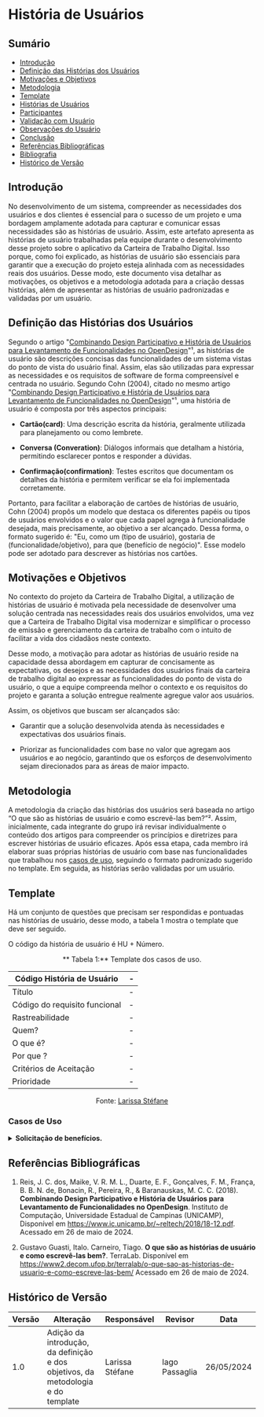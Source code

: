 # História de Usuários

## Sumário
* [Introdução](#Introdução)
* [Definição das Histórias dos Usuários](#Definição-das-Histórias-dos-Usuários)
* [Motivações e Objetivos](#Motivações-e-Objetivos)
* [Metodologia](#Metodologia)
* [Template](#Template)
* [Histórias de Usuários](#Histórias-de-Usuários)
* [Participantes](#Participantes)
* [Validação com Usuário](#Validação-com-Usuário)
* [Observações do Usuário](#Observações-do-Usuário)
* [Conclusão](#Conclusão)
* [Referências Bibliográficas](#Referências-Bibliográficas)
* [Bibliografia](#Bibliografia)
* [Histórico de Versão](#Histórico-de-Versão)

## Introdução

No desenvolvimento de um sistema, compreender as necessidades dos usuários e dos clientes é essencial para o sucesso de um projeto e uma bordagem amplamente adotada para capturar e comunicar essas necessidades são as histórias de usuário. Assim, este artefato apresenta as histórias de usuário trabalhadas pela equipe durante o desenvolvimento desse projeto sobre o aplicativo da Carteira de Trabalho Digital. Isso porque, como foi explicado, as histórias de usuário são essenciais para garantir que a execução do projeto esteja alinhada com as necessidades reais dos usuários. Desse modo, este documento visa detalhar as motivações, os objetivos e a metodologia adotada para a criação dessas histórias, além de apresentar as histórias de usuário padronizadas e validadas por um usuário.

## Definição das Histórias dos Usuários

Segundo o artigo "[Combinando Design Participativo e História de Usuários para Levantamento de Funcionalidades no OpenDesign](https://www.ic.unicamp.br/~reltech/2018/18-12.pdf)"¹, as histórias de usuário são descrições concisas das funcionalidades de um sistema vistas do ponto de vista do usuário final. Assim, elas são utilizadas para expressar as necessidades e os requisitos de software de forma compreensível e centrada no usuário. Segundo Cohn (2004), citado no mesmo artigo "[Combinando Design Participativo e História de Usuários para Levantamento de Funcionalidades no OpenDesign](https://www.ic.unicamp.br/~reltech/2018/18-12.pdf)"¹, uma história de usuário é composta por três aspectos principais:

- **Cartão(card)**: Uma descrição escrita da história, geralmente utilizada para planejamento ou como lembrete.

- **Conversa (Converation)**: Diálogos informais que detalham a história, permitindo esclarecer pontos e responder a dúvidas.

- **Confirmação(confirmation)**: Testes escritos que documentam os detalhes da história e permitem verificar se ela foi implementada corretamente.

Portanto, para facilitar a elaboração de cartões de histórias de usuário, Cohn (2004) propôs um modelo que destaca os diferentes papéis ou tipos de usuários envolvidos e o valor que cada papel agrega à funcionalidade desejada, mais precisamente, ao objetivo a ser alcançado. Dessa forma, o formato sugerido é: "Eu, como um (tipo de usuário), gostaria de (funcionalidade/objetivo), para que (benefício de negócio)". Esse modelo pode ser adotado para descrever as histórias nos cartões.

## Motivações e Objetivos

No contexto do projeto da Carteira de Trabalho Digital, a utilização de histórias de usuário é motivada pela necessidade de desenvolver uma solução centrada nas necessidades reais dos usuários envolvidos, uma vez que a Carteira de Trabalho Digital visa modernizar e simplificar o processo de emissão e gerenciamento da carteira de trabalho com o intuito de facilitar a vida dos cidadãos neste contexto.

Desse modo, a motivação para adotar as histórias de usuário reside na capacidade dessa abordagem em capturar de concisamente as expectativas, os desejos e as necessidades dos usuários finais da carteira de trabalho digital ao expressar as funcionalidades do ponto de vista do usuário, o que a equipe compreenda melhor o contexto e os requisitos do projeto e garanta a solução entregue realmente agregue valor aos usuários.

Assim, os objetivos que buscam ser alcançados são:

- Garantir que a solução desenvolvida atenda às necessidades e expectativas dos usuários finais.

- Priorizar as funcionalidades com base no valor que agregam aos usuários e ao negócio, garantindo que os esforços de desenvolvimento sejam direcionados para as áreas de maior impacto.

## Metodologia

A metodologia da criação das histórias dos usuários será baseada no artigo “O que são as histórias de usuário e como escrevê-las bem?”². Assim, inicialmente, cada integrante do grupo irá revisar individualmente o conteúdo dos artigos para compreender os princípios e diretrizes para escrever histórias de usuário eficazes. Após essa etapa, cada membro irá elaborar suas próprias histórias de usuário com base nas funcionalidades que trabalhou nos [casos de uso](modelagem/casoDeUso.md), seguindo o formato padronizado sugerido no template. Em seguida, as histórias serão validadas por um usuário.

## Template

Há um conjunto de questões que precisam ser respondidas e pontuadas nas histórias de usuário, desse modo, a tabela 1 mostra o template que deve ser seguido.

O código da história de usuário é HU + Número.

<center>

** Tabela 1:** Template dos casos de uso.

| Código História de Usuário | - |
|------------------|--------|
| Título           | - |
| Código do requisito funcional | - |
| Rastreabilidade  | -  |
| Quem?           | - |
| O que é?           | - |
| Por que ?         |  - |
| Critérios de Aceitação | - |
| Prioridade       | -    |

Fonte: [Larissa Stéfane](https://github.com/SkywalkerSupreme)

</center>

### Casos de Uso

</center>

</details>

<details>
  <summary size="20"><b> Solicitação de benefícios.   </b></summary> 
 
</center>

## Casos de Uso para Sistema de Solicitação de Benefícios

A tabela 2 detalha os casos de uso do sistema de solicitação de benefícios, incluindo o código e título de cada história de usuário, requisitos funcionais, rastreabilidade, atores envolvidos, objetivos, razões, critérios de aceitação e prioridade. 

**Tabela 2: Solicitação de Benefícios**

| Código História de Usuário | US01 |
|------------------|--------|
| **Título**           | Preencher formulário de solicitação de benefício |
| **Código do requisito funcional** | F01 |
| **Rastreabilidade**  | RF01  |
| **Quem?**           | Usuário |
| **O que é?**           | Preencher um formulário de solicitação de benefício de forma simples e guiada |
| **Por que ?**         | Para garantir que todas as informações necessárias sejam fornecidas corretamente |
| **Critérios de Aceitação** | <ul><li>O formulário deve ser fácil de entender e preencher.</li><li>Deve haver orientações claras para cada campo.</li><li>Usuário deve ser capaz de submeter o formulário com sucesso.</li></ul> |
| **Prioridade**       | Must    |

| Código História de Usuário | US02 |
|------------------|--------|
| **Título**           | Anexar documentos no aplicativo |
| **Código do requisito funcional** | F02 |
| **Rastreabilidade**  | RF02  |
| **Quem?**           | Usuário |
| **O que é?**           | Anexar documentos diretamente no aplicativo |
| **Por que ?**         | Para facilitar o processo de solicitação de benefício |
| **Critérios de Aceitação** | <ul><li>Usuário deve poder anexar documentos em diferentes formatos.</li><li>O processo de anexar documentos deve ser simples e rápido.</li><li>Documentos anexados devem ser salvos e enviados com a solicitação.</li></ul> |
| **Prioridade**       | Must    |

| Código História de Usuário | US03 |
|------------------|--------|
| **Título**           | Receber notificações sobre o status da solicitação de benefício |
| **Código do requisito funcional** | F03 |
| **Rastreabilidade**  | RF03  |
| **Quem?**           | Usuário |
| **O que é?**           | Receber notificações sobre o status da solicitação de benefício |
| **Por que ?**         | Para estar sempre informado sobre o andamento |
| **Critérios de Aceitação** | <ul><li>Usuário deve ser notificado em cada etapa do processo de solicitação.</li><li>Notificações devem ser claras e informativas.</li><li>Usuário deve poder visualizar o histórico de notificações.</li></ul> |
| **Prioridade**       | Should    |

| Código História de Usuário | US04 |
|------------------|--------|
| **Título**           | Visualizar o status detalhado da solicitação de benefício |
| **Código do requisito funcional** | F04 |
| **Rastreabilidade**  | RF04  |
| **Quem?**           | Usuário |
| **O que é?**           | Visualizar o status detalhado da solicitação de benefício, incluindo previsão de pagamento |
| **Por que ?**         | Para acompanhar de perto o processo |
| **Critérios de Aceitação** | <ul><li>Usuário deve ver um resumo detalhado do status de cada solicitação.</li><li>Previsão de pagamento deve ser atualizada regularmente.</li><li>Detalhes devem ser facilmente acessíveis.</li></ul> |
| **Prioridade**       | Must    |

| Código História de Usuário | US05 |
|------------------|--------|
| **Título**           | Visualizar o histórico detalhado de todos os benefícios solicitados e recebidos |
| **Código do requisito funcional** | F05 |
| **Rastreabilidade**  | RF05  |
| **Quem?**           | Usuário |
| **O que é?**           | Visualizar o histórico detalhado de todos os benefícios solicitados e recebidos |
| **Por que ?**         | Para ter um controle completo e organizado das minhas solicitações |
| **Critérios de Aceitação** | <ul><li>Usuário deve acessar facilmente o histórico de solicitações.</li><li>Histórico deve incluir todas as solicitações e benefícios recebidos.</li><li>Informações devem ser apresentadas de forma clara e organizada.</li></ul> |
| **Prioridade**       | Should    |

| Código História de Usuário | US06 |
|------------------|--------|
| **Título**           | Personalizar notificações sobre benefícios |
| **Código do requisito funcional** | F06 |
| **Rastreabilidade**  | RF06  |
| **Quem?**           | Usuário |
| **O que é?**           | Personalizar as notificações que recebe sobre benefícios |
| **Por que ?**         | Para receber apenas informações relevantes |
| **Critérios de Aceitação** | <ul><li>Usuário deve poder escolher que notificações deseja receber.</li><li>Configurações de notificações devem ser fáceis de ajustar.</li><li>Notificações personalizadas devem ser enviadas de acordo com as preferências do usuário.</li></ul> |
| **Prioridade**       | Could    |

| Código História de Usuário | US07 |
|------------------|--------|
| **Título**           | Interagir com um assistente virtual para obter respostas rápidas e suporte |
| **Código do requisito funcional** | F07 |
| **Rastreabilidade**  | RF07  |
| **Quem?**           | Usuário |
| **O que é?**           | Interagir com um assistente virtual para obter respostas rápidas e suporte |
| **Por que ?**         | Para melhorar minha experiência no uso do aplicativo |
| **Critérios de Aceitação** | <ul><li>Assistente virtual deve responder a perguntas comuns de forma precisa e rápida.</li><li>Usuário deve poder acessar o assistente virtual facilmente.</li><li>Respostas do assistente virtual devem ser úteis e relevantes.</li></ul> |
| **Prioridade**       | Should    |

Autor:[Bruno Araújo](https://github.com/brunocva)

</center>

</details>

## Referências Bibliográficas

1. Reis, J. C. dos, Maike, V. R. M. L., Duarte, E. F., Gonçalves, F. M., França, B. B. N. de, Bonacin, R., Pereira, R., & Baranauskas, M. C. C. (2018). **Combinando Design Participativo e História de Usuários para Levantamento de Funcionalidades no OpenDesign**. Instituto de Computação, Universidade Estadual de Campinas (UNICAMP), Disponível em <https://www.ic.unicamp.br/~reltech/2018/18-12.pdf>. Acessado em 26 de maio de 2024.

2. Gustavo Guasti, Italo. Carneiro, Tiago. **O que são as histórias de usuário e como escrevê-las bem?**. TerraLab. Disponível em <https://www2.decom.ufop.br/terralab/o-que-sao-as-historias-de-usuario-e-como-escreve-las-bem/>  Acessado em 26 de maio de 2024.


## Histórico de Versão

| Versão | Alteração | Responsável | Revisor | Data |
| - | - | - | - | - |
| 1.0 |  Adição da introdução, da definição e dos objetivos, da metodologia e do template   |  Larissa Stéfane   |   Iago Passaglia  | 26/05/2024  |
